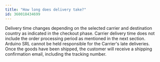 ```yaml
---
title: "How long does delivery take?"
id: 360018434699
---
```


Delivery time changes depending on the selected carrier and destination country as indicated in the checkout phase. Carrier delivery time does not include the order processing period as mentioned in the next section. Arduino SRL cannot be held responsible for the Carrier's late deliveries. Once the goods have been shipped, the customer will receive a shipping confirmation email, including the tracking number.
